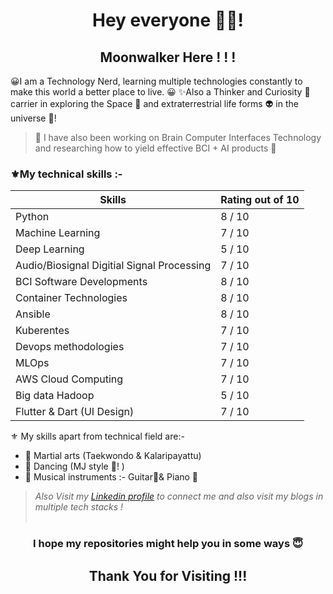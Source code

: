 <h1 align="center"> Hey everyone 🙋‍♂️!</h1>

<h2 align="center">Moonwalker Here ! ! ! 
</h2>

😀I am a Technology Nerd, learning multiple technologies constantly to make this world a better place to live. 😀
✨Also a Thinker and Curiosity 🤔carrier in exploring the Space 🚀 and extraterrestrial life forms 👽 in the universe 🌌!

> 🎀 I have also been working on Brain Computer Interfaces Technology and researching how to yield effective BCI + AI products 🎀


### ⚜My technical skills :-

| Skills | Rating out of 10 |
| ------ | ---------------- |
| Python | 8 / 10 |
| Machine Learning | 7 / 10 |
| Deep Learning | 5 / 10 |
| Audio/Biosignal Digitial Signal Processing | 7 / 10 |
| BCI Software Developments | 8 / 10 | 
| Container Technologies | 8 / 10 |
| Ansible | 8 / 10 |
| Kuberentes | 7 / 10 |
| Devops methodologies | 7 / 10 |
| MLOps | 7 / 10 |
| AWS Cloud Computing | 7 / 10 |
| Big data Hadoop | 5 / 10 |
| Flutter & Dart (UI Design) | 7 / 10 |


 ⚜ My skills apart from technical field are:-
- 📌 Martial arts (Taekwondo & Kalaripayattu) 
- 📌 Dancing (MJ style 🎩! ) 
- 📌 Musical instruments :- Guitar🎸& Piano 🎹 


> *Also Visit my [Linkedin profile](https://www.linkedin.com/in/moonwalkerabhi/) to connect me and also visit my blogs in multiple tech stacks !*
<br><br>
<h3 align="center">I hope my repositories might help you in some ways 😇<h3>

<h2 align="center"> Thank You for Visiting !!! </h2>
